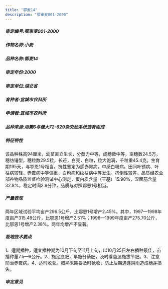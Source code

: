 ```yaml
---
title: "鄂麦14"
description: "鄂审麦001-2000"
---
```

##### 审定编号:鄂审麦001-2000

##### 作物名称:小麦

##### 品种名称:鄂麦14

##### 审定年份:2000

##### 审定单位:湖北省

##### 育种者:宜城市农科所

##### 申请者:宜城市农科所

##### 品种来源:用繁6与偃大72-629杂交经系统选育而成

##### 特征特性
该品种株高94厘米，幼苗直立生长，分蘖力中等，成穗数中等，亩穗数24.5万，穗纺锤型，穗粒数29.5粒，长芒，白壳，白粒，粒大饱满，千粒重45.4克。生育期195天，与鄂恩1号相当。抗性鉴定为感赤霉病，中感白粉病。田间叶锈病、叶枯病较轻，赤霉病中等偏重，白粉病和纹枯病中等发生。抗倒性较差。品质经农业部谷物品质监督检验测试中心测定，蛋白质含量（干基）15.98%，湿面筋含量32.8%，稳定时间2.8分钟，品质与对照鄂恩1号相当。

##### 产量表现
两年区域试验平均亩产296.5公斤，比鄂恩1号增产2.45%。其中，1997—1998年度亩产315.48公斤，比鄂恩1号增产2.51%；1998—1999年度亩产275.70公斤，比鄂恩1号增产2.38%。两年均增产不显著。

##### 栽培技术要点
1、适期播种，适宜播种期为10月下旬至11月上旬，以10月25日左右播种最佳，亩播种量7.5—9公斤。2、施足底肥，早施分蘖肥，及时看苗追施拔节肥。3、注意防治赤霉病。4、适时收获。腊熟末期要及时抢收，防止后期遇连阴雨造成穗芽损失。

##### 审定意见

